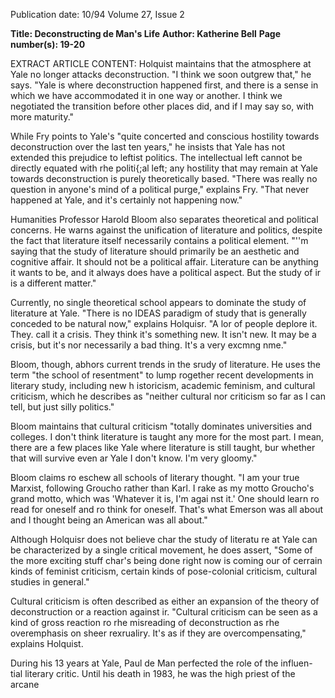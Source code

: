 Publication date: 10/94
Volume 27, Issue 2

**Title: Deconstructing de Man's Life**
**Author: Katherine Bell**
**Page number(s): 19-20**

EXTRACT ARTICLE CONTENT:
Holquist maintains that the atmosphere 
at Yale no longer attacks deconstruction. "I 
think we soon outgrew that," he says. "Yale 
is where deconstruction happened first, and 
there is a sense in which we have 
accommodated it in one way or another. I 
think we negotiated the transition before 
other places did, and if I may say so, with 
more maturity." 


While Fry points to Yale's "quite 
concerted and conscious hostility towards 
deconstruction over the last ten years," he 
insists that Yale has not extended this 
prejudice to leftist politics. The intellectual 
left cannot be directly equated with rhe 
politi{;al left; any hostility that may remain 
at Yale towards deconstruction is purely 
theoretically based. "There was really no 
question in anyone's mind of a political 
purge," explains Fry. "That never happened 
at Yale, and it's certainly not happening 
now." 


Humanities Professor Harold Bloom 
also separates theoretical and political 
concerns. He warns against the unification 
of literature and politics, despite the fact 
that literature itself necessarily contains a 
political element. "''m saying that the study 
of literature should primarily be an aesthetic 
and cognitive affair. It should not be a 
political affair. Literature can be anything it 
wants to be, and it always does have a 
political aspect. But the study of ir is a 
different matter." 


Currently, no single theoretical school 
appears to dominate the study of 
literature at Yale. "There is no 
IDEAS 
paradigm of study that is generally 
conceded to be natural now," explains 
Holquisr. "A lor of people deplore it. They. 
call it a crisis. They think it's something 
new. It isn't new. It may be a crisis, but it's 
nor necessarily a bad thing. It's a very 
excmng nme." 


Bloom, though, abhors current trends 
in the srudy of literature. He uses the term 
"the school of resentment" to lump rogether 
recent developments in literary study, 
including new h istoricism, academic 
feminism, and cultural criticism, which he 
describes as "neither cultural nor criticism 
so far as I can tell, but just silly politics." 


Bloom maintains that cultural criticism 
"totally dominates universities and colleges. 
I don't think literature is taught any more 
for the most part. I mean, there are a few 
places like Yale where literature is still 
taught, bur whether that will survive even ar 
Yale I don't know. I'm very gloomy." 


Bloom claims ro eschew all schools of 
literary thought. "I am your true Marxist, 
following Groucho rather than Karl. I rake 
as my motto Groucho's grand motto, which 
was 'Whatever it is, I'm agai nst it.' One 
should learn ro read for oneself and ro think 
for oneself. That's what Emerson was all 
about and I thought being an American was 
all about." 


Although Holquisr does not believe char 
the study of literatu re at Yale can be 
characterized by a single critical movement, 
he does assert, "Some of the more exciting 
stuff char's being done right now is coming 
our of cerrain kinds of feminist criticism, 
certain kinds of pose-colonial criticism, 
cultural studies in general." 


Cultural criticism is 
often described as either an 
expansion of the theory of 
deconstruction or a reaction 
against ir. "Cultural criticism 
can be seen as a kind of gross 
reaction ro rhe misreading of 
deconstruction 
as 
rhe 
overemphasis 
on sheer 
rexrualiry. It's as if they are 
overcompensating," explains 
Holquist. 


During his 13 years at Yale, Paul de 
Man perfected the role of the influen-
tial literary critic. Until his death in 
1983, he was the high priest of the arcane